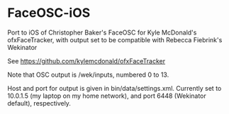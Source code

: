 # FaceOSC-iOS
Port to iOS of Christopher Baker's FaceOSC for Kyle McDonald's ofxFaceTracker, with output set to be compatible with Rebecca Fiebrink's Wekinator

See https://github.com/kylemcdonald/ofxFaceTracker

Note that OSC output is /wek/inputs, numbered 0 to 13.

Host and port for output is given in bin/data/settings.xml.  Currently set to 10.0.1.5 (my laptop on my home network), and port 6448 (Wekinator default),
respectively. 
